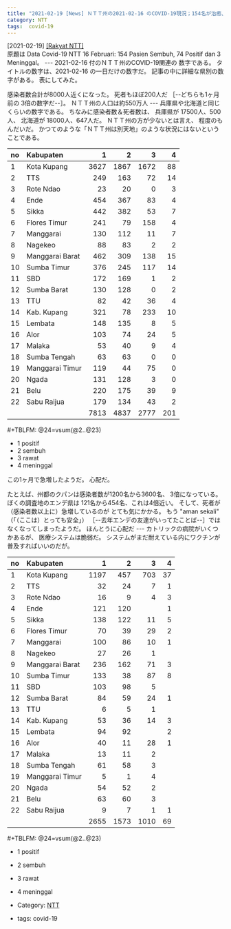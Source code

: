 ```yaml
---
title: "2021-02-19 [News] ＮＴＴ州の2021-02-16 のCOVID-19現況；154名が治癒、74名が陽性、3名が死亡 ---この1ヶ月で急激に変化している"
category: NTT
tags:  covid-19
---
```


[2021-02-19] [[Rakyat NTT]](https://rakyatntt.com/data-covid-19-ntt-16-februari-154-pasien-sembuh-74-positif-dan-3-meninggal/)  
 原題は
Data Covid-19 NTT 16 Februari: 154 Pasien Sembuh, 74 Positif dan 3 Meninggal。
--- 2021-02-16 付のＮＴＴ州のCOVID-19関連の
数字である。
タイトルの数字は、2021-02-16 の一日だけの数字だ。
記事の中に詳細な県別の数字がある。
表にしてみた。

 感染者数合計が8000人近くになった。
死者もほぼ200人だ
［--どちらも1ヶ月前の 3倍の数字だ--］。
ＮＴＴ州の人口は約550万人 ---
兵庫県や北海道と同じくらいの数字である。
ちなみに感染者数＆死者数は、
兵庫県が 17500人、500人、
北海道が 18000人、647人だ。
ＮＴＴ州の方が少ないとは言え、
程度のもんだいだ。
かつてのような「ＮＴＴ州は別天地」のような状況にはないという
ことである。

| no | Kabupaten       |    1 |    2 |    3 |   4 |
| :- | :-              |   -: |   -: |   -: |  -: |
|  1 | Kota Kupang     | 3627 | 1867 | 1672 |  88 |
|  2 | TTS             |  249 |  163 |   72 |  14 |
|  3 | Rote Ndao       |   23 |   20 |    0 |   3 |
|  4 | Ende            |  454 |  367 |   83 |   4 |
|  5 | Sikka           |  442 |  382 |   53 |   7 |
|  6 | Flores Timur    |  241 |   79 |  158 |   4 |
|  7 | Manggarai       |  130 |  112 |   11 |   7 |
|  8 | Nagekeo         |   88 |   83 |    2 |   2 |
|  9 | Manggarai Barat |  462 |  309 |  138 |  15 |
| 10 | Sumba Timur     |  376 |  245 |  117 |  14 |
| 11 | SBD             |  172 |  169 |    1 |   2 |
| 12 | Sumba Barat     |  130 |  128 |    0 |   2 |
| 13 | TTU             |   82 |   42 |   36 |   4 |
| 14 | Kab. Kupang     |  321 |   78 |  233 |  10 |
| 15 | Lembata         |  148 |  135 |    8 |   5 |
| 16 | Alor            |  103 |   74 |   24 |   5 |
| 17 | Malaka          |   53 |   40 |    9 |   4 |
| 18 | Sumba Tengah    |   63 |   63 |    0 |   0 |
| 19 | Manggarai Timur |  119 |   44 |   75 |   0 |
| 20 | Ngada           |  131 |  128 |    3 |   0 |
| 21 | Belu            |  220 |  175 |   39 |   9 |
| 22 | Sabu Raijua     |  179 |  134 |   43 |   2 |
|    |                 | 7813 | 4837 | 2777 | 201 |
#+TBLFM: @24=vsum(@2..@23)

- 1 positif
- 2 sembuh
- 3 rawat
- 4 meninggal

 この1ヶ月で急増したようだ。
心配だ。

<!--more-->

 たとえば、州都のクパンは感染者数が1200名から3600名、
3倍になっている。
ぼくの調査地のエンデ県は
121名から454名、これは4倍近い。
そして、死者が（感染者数以上に）急増しているのが
とても気にかかる。
もう "aman sekali" （「（ここは）とっても安全」）
［--去年エンデの友達がいってたことば--］ではなくなってしまったようだ。
ほんとうに心配だ ---
カトリックの病院がいくつかあるが、
医療システムは脆弱だ。
システムがまだ耐えている内にワクチンが普及すればいいのだが。

| no | Kabupaten       |    1 |    2 |    3 |  4 |
| :- | :-              |   -: |   -: |   -: | -: |
|  1 | Kota Kupang     | 1197 |  457 |  703 | 37 |
|  2 | TTS             |   32 |   24 |    7 |  1 |
|  3 | Rote Ndao       |   16 |    9 |    4 |  3 |
|  4 | Ende            |  121 |  120 |      |  1 |
|  5 | Sikka           |  138 |  122 |   11 |  5 |
|  6 | Flores Timur    |   70 |   39 |   29 |  2 |
|  7 | Manggarai       |  100 |   86 |   10 |  1 |
|  8 | Nagekeo         |   27 |   26 |    1 |    |
|  9 | Manggarai Barat |  236 |  162 |   71 |  3 |
| 10 | Sumba Timur     |  133 |   38 |   87 |  8 |
| 11 | SBD             |  103 |   98 |    5 |    |
| 12 | Sumba Barat     |   84 |   59 |   24 |  1 |
| 13 | TTU             |    6 |    5 |    1 |    |
| 14 | Kab. Kupang     |   53 |   36 |   14 |  3 |
| 15 | Lembata         |   94 |   92 |      |  2 |
| 16 | Alor            |   40 |   11 |   28 |  1 |
| 17 | Malaka          |   13 |   11 |    2 |    |
| 18 | Sumba Tengah    |   61 |   58 |    3 |    |
| 19 | Manggarai Timur |    5 |    1 |    4 |    |
| 20 | Ngada           |   54 |   52 |    2 |    |
| 21 | Belu            |   63 |   60 |    3 |    |
| 22 | Sabu Raijua     |    9 |    7 |    1 |  1 |
|    |                 | 2655 | 1573 | 1010 | 69 |
#+TBLFM: @24=vsum(@2..@23)

- 1 positif
- 2 sembuh
- 3 rawat
- 4 meninggal

- Category: [NTT](https://merapano.github.io/categories.html#NTT)
- tags:  covid-19

